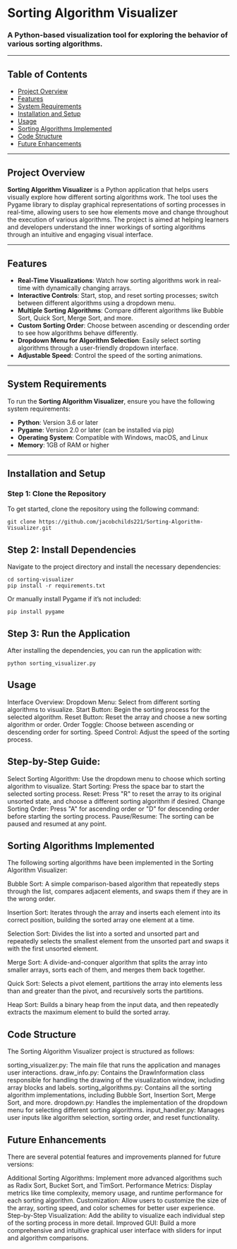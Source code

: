 # Sorting Algorithm Visualizer

### A Python-based visualization tool for exploring the behavior of various sorting algorithms.

---

## Table of Contents

- [Project Overview](#project-overview)
- [Features](#features)
- [System Requirements](#system-requirements)
- [Installation and Setup](#installation-and-setup)
- [Usage](#usage)
- [Sorting Algorithms Implemented](#sorting-algorithms-implemented)
- [Code Structure](#code-structure)
- [Future Enhancements](#future-enhancements)
---

## Project Overview

**Sorting Algorithm Visualizer** is a Python application that helps users visually explore how different sorting algorithms work. The tool uses the Pygame library to display graphical representations of sorting processes in real-time, allowing users to see how elements move and change throughout the execution of various algorithms. The project is aimed at helping learners and developers understand the inner workings of sorting algorithms through an intuitive and engaging visual interface.

---

## Features

- **Real-Time Visualizations**: Watch how sorting algorithms work in real-time with dynamically changing arrays.
- **Interactive Controls**: Start, stop, and reset sorting processes; switch between different algorithms using a dropdown menu.
- **Multiple Sorting Algorithms**: Compare different algorithms like Bubble Sort, Quick Sort, Merge Sort, and more.
- **Custom Sorting Order**: Choose between ascending or descending order to see how algorithms behave differently.
- **Dropdown Menu for Algorithm Selection**: Easily select sorting algorithms through a user-friendly dropdown interface.
- **Adjustable Speed**: Control the speed of the sorting animations.

---

## System Requirements

To run the **Sorting Algorithm Visualizer**, ensure you have the following system requirements:

- **Python**: Version 3.6 or later
- **Pygame**: Version 2.0 or later (can be installed via pip)
- **Operating System**: Compatible with Windows, macOS, and Linux
- **Memory**: 1GB of RAM or higher

---

## Installation and Setup

### Step 1: Clone the Repository

To get started, clone the repository using the following command:

```
git clone https://github.com/jacobchilds221/Sorting-Algorithm-Visualizer.git
```
## Step 2: Install Dependencies
Navigate to the project directory and install the necessary dependencies:
```
cd sorting-visualizer
pip install -r requirements.txt
```
Or manually install Pygame if it’s not included:
```
pip install pygame
```
## Step 3: Run the Application
After installing the dependencies, you can run the application with:
```
python sorting_visualizer.py
```
## Usage
Interface Overview:
Dropdown Menu: Select from different sorting algorithms to visualize.
Start Button: Begin the sorting process for the selected algorithm.
Reset Button: Reset the array and choose a new sorting algorithm or order.
Order Toggle: Choose between ascending or descending order for sorting.
Speed Control: Adjust the speed of the sorting process.

## Step-by-Step Guide:
Select Sorting Algorithm: Use the dropdown menu to choose which sorting algorithm to visualize.
Start Sorting: Press the space bar to start the selected sorting process.
Reset: Press "R" to reset the array to its original unsorted state, and choose a different sorting algorithm if desired.
Change Sorting Order: Press "A" for ascending order or "D" for descending order before starting the sorting process.
Pause/Resume: The sorting can be paused and resumed at any point.

## Sorting Algorithms Implemented
The following sorting algorithms have been implemented in the Sorting Algorithm Visualizer:

Bubble Sort: A simple comparison-based algorithm that repeatedly steps through the list, compares adjacent elements, and swaps them if they are in the wrong order.

Insertion Sort: Iterates through the array and inserts each element into its correct position, building the sorted array one element at a time.

Selection Sort: Divides the list into a sorted and unsorted part and repeatedly selects the smallest element from the unsorted part and swaps it with the first unsorted element.

Merge Sort: A divide-and-conquer algorithm that splits the array into smaller arrays, sorts each of them, and merges them back together.

Quick Sort: Selects a pivot element, partitions the array into elements less than and greater than the pivot, and recursively sorts the partitions.

Heap Sort: Builds a binary heap from the input data, and then repeatedly extracts the maximum element to build the sorted array.

## Code Structure
The Sorting Algorithm Visualizer project is structured as follows:

sorting_visualizer.py: The main file that runs the application and manages user interactions.
draw_info.py: Contains the DrawInformation class responsible for handling the drawing of the visualization window, including array blocks and labels.
sorting_algorithms.py: Contains all the sorting algorithm implementations, including Bubble Sort, Insertion Sort, Merge Sort, and more.
dropdown.py: Handles the implementation of the dropdown menu for selecting different sorting algorithms.
input_handler.py: Manages user inputs like algorithm selection, sorting order, and reset functionality.

## Future Enhancements
There are several potential features and improvements planned for future versions:

Additional Sorting Algorithms: Implement more advanced algorithms such as Radix Sort, Bucket Sort, and TimSort.
Performance Metrics: Display metrics like time complexity, memory usage, and runtime performance for each sorting algorithm.
Customization: Allow users to customize the size of the array, sorting speed, and color schemes for better user experience.
Step-by-Step Visualization: Add the ability to visualize each individual step of the sorting process in more detail.
Improved GUI: Build a more comprehensive and intuitive graphical user interface with sliders for input and algorithm comparisons.
